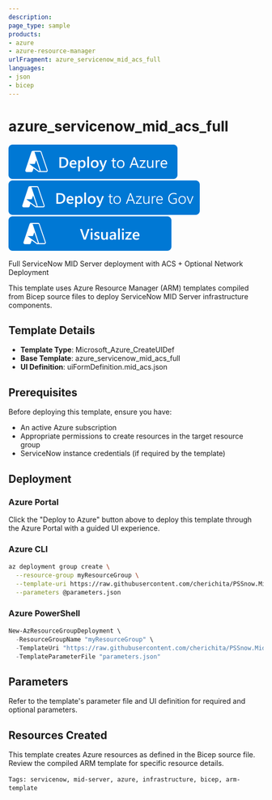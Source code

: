 ```yaml
---
description: 
page_type: sample
products:
- azure
- azure-resource-manager
urlFragment: azure_servicenow_mid_acs_full
languages:
- json
- bicep
---
```

# azure_servicenow_mid_acs_full

[![Deploy To Azure](https://raw.githubusercontent.com/Azure/azure-quickstart-templates/master/1-CONTRIBUTION-GUIDE/images/deploytoazure.svg?sanitize=true)](https://portal.azure.com/#view/Microsoft_Azure_CreateUIDef/CustomDeploymentBlade/uri/https%3a%2f%2fraw.githubusercontent.com%2fcherichita%2fPSSnow.MidTools%2frefs%2fheads%2fdevelopment%2fsrc%2farm_out%2fazure_servicenow_mid_acs_full%2fmainTemplate.json/uiFormDefinitionUri/https%3a%2f%2fraw.githubusercontent.com%2fcherichita%2fPSSnow.MidTools%2frefs%2fheads%2fdevelopment%2fsrc%2farm_out%2fazure_servicenow_mid_acs_full%2fcreateUiDefinition.json)
[![Deploy To Azure Gov](https://raw.githubusercontent.com/Azure/azure-quickstart-templates/master/1-CONTRIBUTION-GUIDE/images/deploytoazuregov.svg?sanitize=true)](https://portal.azure.us/#view/Microsoft_Azure_CreateUIDef/CustomDeploymentBlade/uri/https%3a%2f%2fraw.githubusercontent.com%2fcherichita%2fPSSnow.MidTools%2frefs%2fheads%2fdevelopment%2fsrc%2farm_out%2fazure_servicenow_mid_acs_full%2fmainTemplate.json/uiFormDefinitionUri/https%3a%2f%2fraw.githubusercontent.com%2fcherichita%2fPSSnow.MidTools%2frefs%2fheads%2fdevelopment%2fsrc%2farm_out%2fazure_servicenow_mid_acs_full%2fcreateUiDefinition.json)
[![Visualize](https://raw.githubusercontent.com/Azure/azure-quickstart-templates/master/1-CONTRIBUTION-GUIDE/images/visualizebutton.svg?sanitize=true)](http://armviz.io/#/?load=https%3a%2f%2fraw.githubusercontent.com%2fcherichita%2fPSSnow.MidTools%2frefs%2fheads%2fdevelopment%2fsrc%2farm_out%2fazure_servicenow_mid_acs_full%2fmainTemplate.json)

Full ServiceNow MID Server deployment with ACS + Optional Network Deployment

This template uses Azure Resource Manager (ARM) templates compiled from Bicep source files to deploy ServiceNow MID Server infrastructure components.

## Template Details

- **Template Type**: Microsoft_Azure_CreateUIDef
- **Base Template**: azure_servicenow_mid_acs_full
- **UI Definition**: uiFormDefinition.mid_acs.json

## Prerequisites

Before deploying this template, ensure you have:

- An active Azure subscription
- Appropriate permissions to create resources in the target resource group
- ServiceNow instance credentials (if required by the template)

## Deployment

### Azure Portal

Click the "Deploy to Azure" button above to deploy this template through the Azure Portal with a guided UI experience.

### Azure CLI

```bash
az deployment group create \
  --resource-group myResourceGroup \
  --template-uri https://raw.githubusercontent.com/cherichita/PSSnow.MidTools/refs/heads/development/src/arm_out/azure_servicenow_mid_acs_full/mainTemplate.json \
  --parameters @parameters.json
```

### Azure PowerShell

```powershell
New-AzResourceGroupDeployment \
  -ResourceGroupName "myResourceGroup" \
  -TemplateUri "https://raw.githubusercontent.com/cherichita/PSSnow.MidTools/refs/heads/development/src/arm_out/azure_servicenow_mid_acs_full/mainTemplate.json" \
  -TemplateParameterFile "parameters.json"
```

## Parameters

Refer to the template's parameter file and UI definition for required and optional parameters.

## Resources Created

This template creates Azure resources as defined in the Bicep source file. Review the compiled ARM template for specific resource details.

`Tags: servicenow, mid-server, azure, infrastructure, bicep, arm-template`
